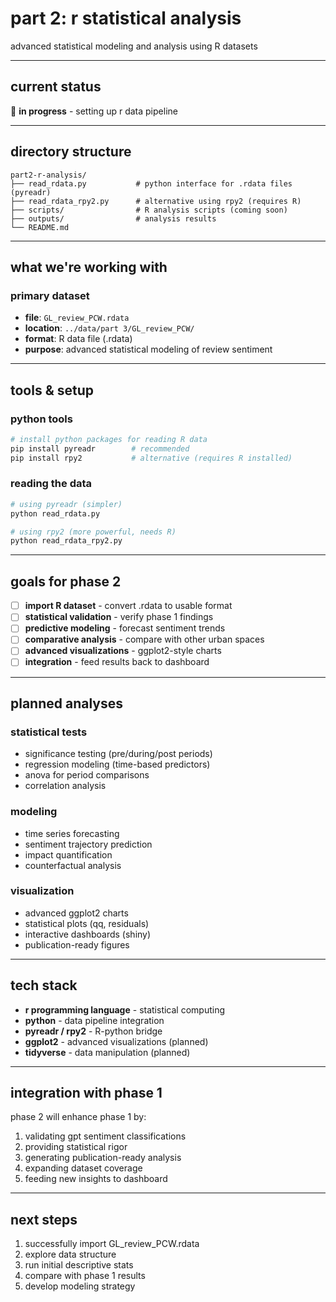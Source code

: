 # part 2: r statistical analysis

advanced statistical modeling and analysis using R datasets

---

## current status

🔄 **in progress** - setting up r data pipeline

---

## directory structure

```
part2-r-analysis/
├── read_rdata.py           # python interface for .rdata files (pyreadr)
├── read_rdata_rpy2.py      # alternative using rpy2 (requires R)
├── scripts/                # R analysis scripts (coming soon)
├── outputs/                # analysis results
└── README.md
```

---

## what we're working with

### primary dataset
- **file**: `GL_review_PCW.rdata`
- **location**: `../data/part 3/GL_review_PCW/`
- **format**: R data file (.rdata)
- **purpose**: advanced statistical modeling of review sentiment

---

## tools & setup

### python tools
```bash
# install python packages for reading R data
pip install pyreadr        # recommended
pip install rpy2           # alternative (requires R installed)
```

### reading the data
```bash
# using pyreadr (simpler)
python read_rdata.py

# using rpy2 (more powerful, needs R)
python read_rdata_rpy2.py
```

---

## goals for phase 2

- [ ] **import R dataset** - convert .rdata to usable format
- [ ] **statistical validation** - verify phase 1 findings
- [ ] **predictive modeling** - forecast sentiment trends
- [ ] **comparative analysis** - compare with other urban spaces
- [ ] **advanced visualizations** - ggplot2-style charts
- [ ] **integration** - feed results back to dashboard

---

## planned analyses

### statistical tests
- significance testing (pre/during/post periods)
- regression modeling (time-based predictors)
- anova for period comparisons
- correlation analysis

### modeling
- time series forecasting
- sentiment trajectory prediction
- impact quantification
- counterfactual analysis

### visualization
- advanced ggplot2 charts
- statistical plots (qq, residuals)
- interactive dashboards (shiny)
- publication-ready figures

---

## tech stack

- **r programming language** - statistical computing
- **python** - data pipeline integration
- **pyreadr / rpy2** - R-python bridge
- **ggplot2** - advanced visualizations (planned)
- **tidyverse** - data manipulation (planned)

---

## integration with phase 1

phase 2 will enhance phase 1 by:
1. validating gpt sentiment classifications
2. providing statistical rigor
3. generating publication-ready analysis
4. expanding dataset coverage
5. feeding new insights to dashboard

---

## next steps

1. successfully import GL_review_PCW.rdata
2. explore data structure
3. run initial descriptive stats
4. compare with phase 1 results
5. develop modeling strategy
